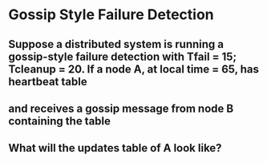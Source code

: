 # Gossip Style Failure Detection

## Suppose a distributed system is running a gossip-style failure detection with Tfail = 15; Tcleanup = 20. If a node A, at local time = 65, has heartbeat table


## and receives a gossip message from node B containing the table


## What will the updates table of A look like?
